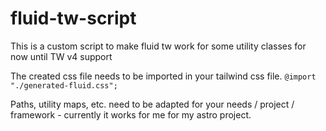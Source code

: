 # fluid-tw-script
This is a custom script to make fluid tw work for some utility classes for now until TW v4 support

The created css file needs to be imported in your tailwind css file.
`@import "./generated-fluid.css";`

Paths, utility maps, etc. need to be adapted for your needs / project / framework - currently it works for me for my astro project.